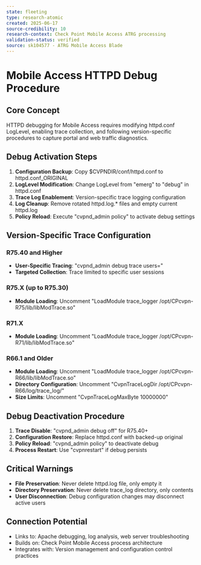```yaml
---
state: fleeting
type: research-atomic
created: 2025-06-17
source-credibility: 10
research-context: Check Point Mobile Access ATRG processing
validation-status: verified
source: sk104577 - ATRG Mobile Access Blade
---
```


# Mobile Access HTTPD Debug Procedure

## Core Concept
HTTPD debugging for Mobile Access requires modifying httpd.conf LogLevel, enabling trace collection, and following version-specific procedures to capture portal and web traffic diagnostics.

## Debug Activation Steps
1. **Configuration Backup**: Copy $CVPNDIR/conf/httpd.conf to httpd.conf_ORIGINAL
2. **LogLevel Modification**: Change LogLevel from "emerg" to "debug" in httpd.conf
3. **Trace Log Enablement**: Version-specific trace logging configuration
4. **Log Cleanup**: Remove rotated httpd.log.* files and empty current httpd.log
5. **Policy Reload**: Execute "cvpnd_admin policy" to activate debug settings

## Version-Specific Trace Configuration

### R75.40 and Higher
- **User-Specific Tracing**: "cvpnd_admin debug trace users=<USERNAME>"
- **Targeted Collection**: Trace limited to specific user sessions

### R75.X (up to R75.30)
- **Module Loading**: Uncomment "LoadModule trace_logger /opt/CPcvpn-R75/lib/libModTrace.so"

### R71.X
- **Module Loading**: Uncomment "LoadModule trace_logger /opt/CPcvpn-R71/lib/libModTrace.so"

### R66.1 and Older
- **Module Loading**: Uncomment "LoadModule trace_logger /opt/CPcvpn-R66/lib/libModTrace.so"
- **Directory Configuration**: Uncomment "CvpnTraceLogDir /opt/CPcvpn-R66/log/trace_log/"
- **Size Limits**: Uncomment "CvpnTraceLogMaxByte 10000000"

## Debug Deactivation Procedure
1. **Trace Disable**: "cvpnd_admin debug off" for R75.40+
2. **Configuration Restore**: Replace httpd.conf with backed-up original
3. **Policy Reload**: "cvpnd_admin policy" to deactivate debug
4. **Process Restart**: Use "cvpnrestart" if debug persists

## Critical Warnings
- **File Preservation**: Never delete httpd.log file, only empty it
- **Directory Preservation**: Never delete trace_log directory, only contents
- **User Disconnection**: Debug configuration changes may disconnect active users

## Connection Potential
- Links to: Apache debugging, log analysis, web server troubleshooting
- Builds on: Check Point Mobile Access process architecture
- Integrates with: Version management and configuration control practices